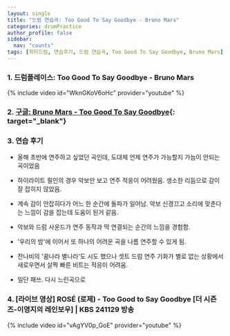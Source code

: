 ```yaml
---
layout: single
title: "드럼 연습곡: Too Good To Say Goodbye - Bruno Mars"
categories: drumPractice
author_profile: false
sidebar:
  nav: "counts"
tags: [취미드럼, 연습후기, 드럼 연습곡, Too Good To Say Goodbye, Bruno Mars]
---
```


### 1. 드럼플레이스: Too Good To Say Goodbye - Bruno Mars

{% include video id="WknGKoV6oHc" provider="youtube" %}


### 2. [구글: Bruno Mars - Too Good To Say Goodbye](https://www.google.com/search?q=Bruno+Mars+-+Too+Good+To+Say+Goodbye&rlz=1C5GCEM_enKR1138KR1138&oq=Bruno+Mars+-+Too+Good+To+Say+Goodbye&gs_lcrp=EgZjaHJvbWUyBggAEEUYOTIGCAEQRRg9MgYIAhBFGD0yBggDEEUYPdIBCDk3MzRqMGoxqAIAsAIA&sourceid=chrome&ie=UTF-8&sei=HDTOaJnJD77j2roPivP2oAs){: target="_blank"}

### 3. 연습 후기

- 올해 초반에 연주하고 싶었던 곡인데, 도대체 언제 연주가 가능할지 가늠이 안되는 곡이었음
- 하이라이트 필인의 경우 악보만 보고 연주 적응이 어려웠음. 생소한 리듬으로 감이 잘 잡히지 않았음.
- 계속 감이 안잡히다가 어느 한 순간에 돌파가 일어남. 악보 신경끄고 소리에 맞춘다는 느낌이 감을 잡는데 도움이 된거 같음.
- 악보와 드럼 사운드가 연주 동작과 딱 연결되는 순간의 느낌을 경험함.
- '우리의 밤'에 이어서 또 하나의 어려운 곡을 나름 연주할 수 있게 됨.

- 잔나비의 '꿈나라 별나라'도 시도 했으나 셋트 드럼 연주 기화가 별로 없는 상황에서 새로우면서 살짝 빠른 비트는 적응이 어려움.
- 일단 패쓰. 다시 느린곡으로

### 4. [라이브 영상] ROSÉ (로제) - Too Good to Say Goodbye [더 시즌즈-이영지의 레인보우] | KBS 241129 방송

{% include video id="vAgYV0p_GoE" provider="youtube" %}
